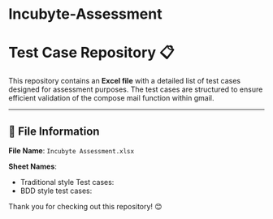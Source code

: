 # Incubyte-Assessment

# Test Case Repository 📋

This repository contains an **Excel file** with a detailed list of test cases designed for assessment purposes. The test cases are structured to ensure efficient validation of the compose mail function within gmail. 

---

## 📄 File Information

**File Name**: `Incubyte Assessment.xlsx`

**Sheet Names**:
 - Traditional style Test cases:
 - BDD style test cases: 


Thank you for checking out this repository! 😊
